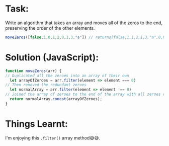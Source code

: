 # Task:
Write an algorithm that takes an array and moves all of the zeros to the end, preserving the order of the other elements.
```javascript
moveZeros([false,1,0,1,2,0,1,3,"a"]) // returns[false,1,1,2,1,3,"a",0,0]
```
# Solution (JavaScript):
```javascript
function moveZeros(arr) {
// Duplicated all the zeroes into an array of their own
  let arrayOfZeroes = arr.filter(element => element === 0)
// Then removed the redundant zeroes 
  let normalArray = arr.filter(element => element !== 0)
// Joined the array of zeroes to the end of the array with all zeroes removed
  return normalArray.concat(arrayOfZeroes);
}
```
# Things Learnt:
I'm enjoying this `.filter()` array method😅😅.
